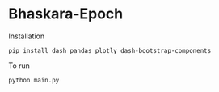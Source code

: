 # Bhaskara-Epoch
Installation
```
pip install dash pandas plotly dash-bootstrap-components
```

To run
```
python main.py
```
